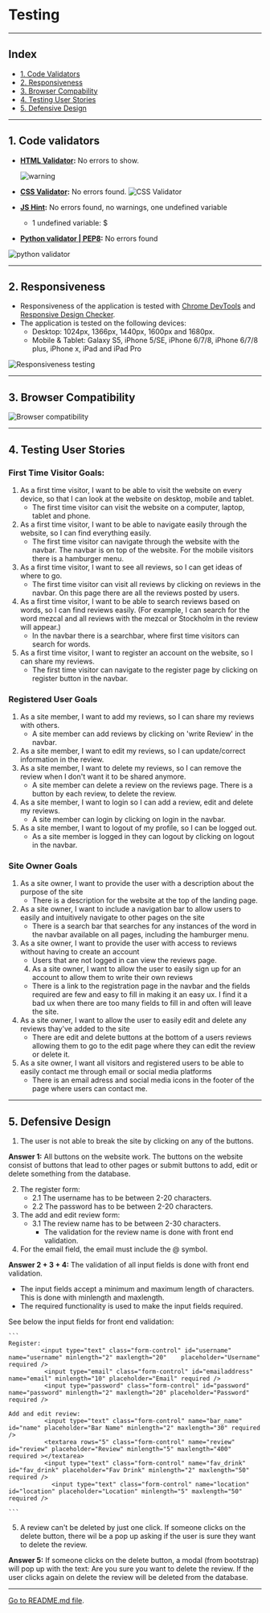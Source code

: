 <h1>Testing</h1>

---

## Index 

- <a href="#validators">1. Code Validators</a>
- <a href="#responsiveness">2. Responsiveness</a>
- <a href="#browser-compatibility">3. Browser Compability</a>
- <a href="#user-stories">4. Testing User Stories </a>
- <a href="#defensive-design">5. Defensive Design</a>

---

<span id="validators"></span>

## 1. Code validators
 - **[HTML Validator](https://validator.w3.org/):** No errors to show.

    ![warning](readme_img/testing/html-validator.png)

- **[CSS Validator](https://jigsaw.w3.org/css-validator/):** No errors found.
![CSS Validator](readme_img/testing/css-validator.png)

- **[JS Hint](https://jshint.com/):** No errors found, no warnings, one undefined variable 
    - 1 undefined variable: $

- **[Python validator | PEP8](http://pep8online.com/):** No errors found

![python validator](readme_img/testing/python-validator.png)

---

<span id="responsiveness"></span>

## 2. Responsiveness 
- Responsiveness of the application is tested with [Chrome DevTools](https://developers.google.com/web/tools/chrome-devtools) and [Responsive Design Checker](https://www.responsivedesignchecker.com/).
- The application is tested on the following devices: 
    - Desktop: 1024px, 1366px, 1440px, 1600px and 1680px. 
    - Mobile & Tablet: Galaxy S5, iPhone 5/SE, iPhone 6/7/8, iPhone 6/7/8 plus, iPhone x, iPad and  iPad Pro

![Responsiveness testing](readme_img/testing/responsiveness-testing.png)

---

<span id="browser-compatibility"></span>

## 3. Browser Compatibility
![Browser compatibility](readme_img/testing/browser-compatibility.png)

--- 

<span id="user-stories"></span>

## 4. Testing User Stories 

### First Time Visitor Goals:
1. As a first time visitor, I want to be able to visit the website on every device, so that I can look at the website on desktop, mobile and tablet. 
    - The first time visitor can visit the website on a computer, laptop, tablet and phone.
2. As a first time visitor, I want to be able to navigate easily through the website, so I can find everything easily. 
    - The first time visitor can navigate through the website with the navbar. The navbar is on top of the website. For the mobile visitors there is a hamburger menu. 
3. As a first time visitor, I want to see all reviews, so I can get ideas of where to go.
    - The first time visitor can visit all reviews by clicking on reviews in the navbar.  On this page there are all the reviews posted by users.  
4. As a first time visitor, I want to be able to search reviews based on words, so I can find reviews easily. (For example, I can search for the word mezcal and all reviews with the mezcal or Stockholm in the review will appear.)
    - In the navbar there is a searchbar, where first time visitors can search for words.  
5. As a first time visitor, I want to register an account on the website, so I can share my reviews. 
    - The first time visitor can navigate to the register page by clicking on register button in the navbar.


### Registered User Goals
1. As a site member, I want to add my reviews, so I can share my reviews with others.
    - A site member can add reviews by clicking on 'write Review' in the navbar. 
2. As a site member, I want to edit my reviews, so I can update/correct information in the review.
3. As a site member, I want to delete my reviews, so I can remove the review when I don't want it to be shared anymore. 
    - A site member can delete a review on the reviews page. There is a button by each review, to delete the review. 
4. As a site member, I want to login so I can add a review, edit and delete my reviews. 
    - A site member can login by clicking on login in the navbar. 
5. As a site member, I want to logout of my profile, so I can be logged out. 
    - As a site member is logged in they can logout by clicking on logout in the navbar.

### Site Owner Goals
1. As a site owner, I want to provide the user with a description about the purpose of the site 
    - There is a description for the website at the top of the landing page.
2. As a site owner, I want to include a navigation bar to allow users to easily and intuitively navigate to other pages on the site 
    - There is a search bar that searches for any instances of the word in the navbar available on all pages, including the hamburger menu.
3. As a site owner, I want to provide the user with access to reviews without having to create an account 
    - Users that are not logged in can view the reviews page.
    4. As a site owner, I want to allow the user to easily sign up for an account to allow them to write their own reviews 
    - There is a link to the registration page in the navbar and the fields required are few and easy to fill in making it an easy ux. I find it a bad ux when there are too many fields to fill in and often will leave the site.
5. As a site owner, I want to allow the user to easily edit and delete any reviews thay've added to the site 
    - There are edit and delete buttons at the bottom of a users reviews allowing them to go to the edit page where they can edit the review or delete it.
6. As a site owner, I want all visitors and registered users to be able to easily contact me through email or social media platforms 
    - There is an email adress and social media icons in the footer of the page where users can contact me.

---
<span id="defensive-design"></span>

## 5. Defensive Design 

1. The user is not able to break the site by clicking on any of the buttons. 

**Answer 1:** All buttons on the website work. The buttons on the website consist of  buttons that lead to other pages or submit buttons to add, edit or delete something from the database.

2. The register form: 
    - 2.1 The username has to be between 2-20 characters.
    - 2.2 The password has to be between 2-20 characters.        
3. The add and edit review form:
    - 3.1 The review name has to be between 2-30 characters.
        - The validation for the review name is done with front end validation.
4. For the email field, the email must include the @ symbol.

**Answer 2 + 3 + 4:** 
The validation of all input fields is done with front end validation. 

- The input fields accept a minimum and maximum length of characters. This is done with minlength and maxlength. 
- The required functionality is used to make the input fields required. 

See below the input fields for front end validation:
    
    ```
    Register: 
             <input type="text" class="form-control" id="username" name="username" minlength="2" maxlength="20"    placeholder="Username" required />
              <input type="email" class="form-control" id="emailaddress" name="email" minlength="10" placeholder="Email" required />
              <input type="password" class="form-control" id="password" name="password" minlength="2" maxlength="20" placeholder="Password" required />

    Add and edit review:
              <input type="text" class="form-control" name="bar_name" id="name" placeholder="Bar Name" minlength="2" maxlength="30" required />
              <textarea rows="5" class="form-control" name="review" id="review" placeholder="Review" minlength="5" maxlength="400" required ></textarea>
              <input type="text" class="form-control" name="fav_drink" id="fav_drink" placeholder="Fav Drink" minlength="2" maxlength="50" required />
                <input type="text" class="form-control" name="location" id="location" placeholder="Location" minlength="5" maxlength="50" required />

    ``` 

5. A review can't be deleted by just one click. If someone clicks on the delete button, there wil be a pop up asking if the user is sure they want to delete the review.

**Answer 5:** If someone clicks on the delete button, a modal (from bootstrap) will pop up with the text: Are you sure you want to delete the review. If the user clicks again on delete the review will be deleted from the database.

---

[Go to README.md file](README.md).